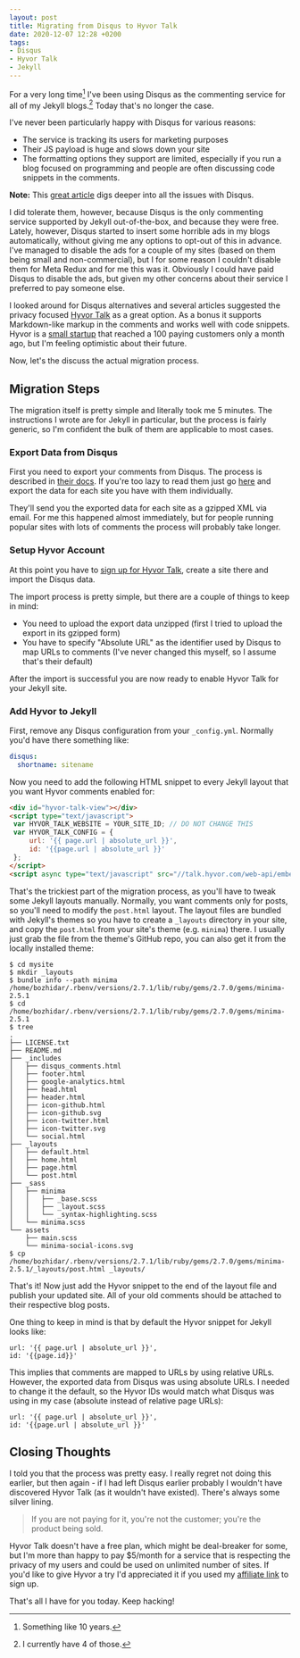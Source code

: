 ```yaml
---
layout: post
title: Migrating from Disqus to Hyvor Talk
date: 2020-12-07 12:28 +0200
tags:
- Disqus
- Hyvor Talk
- Jekyll
---
```


For a very long time[^1] I've been using Disqus as the
commenting service for all of my Jekyll blogs.[^2] Today that's
no longer the case.

I've never been particularly happy with Disqus for various reasons:

* The service is tracking its users for marketing purposes
* Their JS payload is huge and slows down your site
* The formatting options they support are limited, especially if you run a blog
focused on programming and people are often discussing code snippets in the comments.

**Note:** This [great article](https://fatfrogmedia.com/delete-disqus-comments-wordpress/) digs deeper into all
the issues with Disqus.

I did tolerate them, however, because Disqus is the only commenting
service supported by Jekyll out-of-the-box, and because they were
free. Lately, however, Disqus started to insert some horrible ads in
my blogs automatically, without giving me any options to opt-out of
this in advance. I've managed to disable the ads for a couple of my
sites (based on them being small and non-commercial), but I for some
reason I couldn't disable them for Meta Redux and for me this was it.
Obviously I could have paid Disqus to disable the ads, but given my
other concerns about their service I preferred to pay someone else.

I looked around for Disqus alternatives and several articles suggested
the privacy focused [Hyvor Talk](https://talk.hyvor.com/) as a great
option. As a bonus it supports Markdown-like markup in the comments
and works well with code snippets. Hyvor is a [small
startup](https://talk.hyvor.com/blog/100-paying-customers/) that
reached a 100 paying customers only a month ago, but I'm feeling
optimistic about their future.

Now, let's the discuss the actual migration process.

## Migration Steps

The migration itself is pretty simple and literally took me 5 minutes.
The instructions I wrote are for Jekyll in particular, but the process is fairly generic,
so I'm confident the bulk of them are applicable to most cases.

### Export Data from Disqus

First you need to export your comments from Disqus. The process is described in [their docs](https://help.disqus.com/en/articles/1717164-comments-export).
If you're too lazy to read them just go [here](http://disqus.com/admin/discussions/export/) and export the data for each site you have with them individually.

They'll send you the exported data for each site as a gzipped XML via
email. For me this happened almost immediately, but for people running
popular sites with lots of comments the process will probably take
longer.

### Setup Hyvor Account

At this point you have to [sign up for Hyvor Talk](https://talk.hyvor.com?aff=14023), create a site there and import the Disqus data.

The import process is pretty simple, but there are a couple of things to keep in mind:

* You need to upload the export data unzipped (first I tried to upload the export in its gzipped form)
* You have to specify "Absolute URL" as the identifier used by Disqus to map URLs to comments (I've never changed this myself, so I assume that's their default)

After the import is successful you are now ready to enable Hyvor Talk for your Jekyll site.

### Add Hyvor to Jekyll

First, remove any Disqus configuration from your `_config.yml`. Normally you'd have there something like:

``` yaml
disqus:
  shortname: sitename
```

Now you need to add the following HTML snippet to every Jekyll layout that you want Hyvor comments enabled for:

``` html
<div id="hyvor-talk-view"></div>
<script type="text/javascript">
 var HYVOR_TALK_WEBSITE = YOUR_SITE_ID; // DO NOT CHANGE THIS
 var HYVOR_TALK_CONFIG = {
     url: '{{ page.url | absolute_url }}',
     id: '{{page.url | absolute_url }}'
 };
</script>
<script async type="text/javascript" src="//talk.hyvor.com/web-api/embed"></script>

```

That's the trickiest part of the migration process, as you'll have to tweak some Jekyll layouts manually.
Normally, you want comments only for posts, so you'll need to modify the `post.html` layout. The layout files are bundled with
Jekyll's themes so you have to create a `_layouts` directory in your site, and copy the `post.html` from your site's theme (e.g. `minima`) there.
I usually just grab the file from the theme's GitHub repo, you can also get it from the locally installed theme:

``` shellsession
$ cd mysite
$ mkdir _layouts
$ bundle info --path minima
/home/bozhidar/.rbenv/versions/2.7.1/lib/ruby/gems/2.7.0/gems/minima-2.5.1
$ cd /home/bozhidar/.rbenv/versions/2.7.1/lib/ruby/gems/2.7.0/gems/minima-2.5.1
$ tree
.
├── LICENSE.txt
├── README.md
├── _includes
│   ├── disqus_comments.html
│   ├── footer.html
│   ├── google-analytics.html
│   ├── head.html
│   ├── header.html
│   ├── icon-github.html
│   ├── icon-github.svg
│   ├── icon-twitter.html
│   ├── icon-twitter.svg
│   └── social.html
├── _layouts
│   ├── default.html
│   ├── home.html
│   ├── page.html
│   └── post.html
├── _sass
│   ├── minima
│   │   ├── _base.scss
│   │   ├── _layout.scss
│   │   └── _syntax-highlighting.scss
│   └── minima.scss
└── assets
    ├── main.scss
    └── minima-social-icons.svg
$ cp /home/bozhidar/.rbenv/versions/2.7.1/lib/ruby/gems/2.7.0/gems/minima-2.5.1/_layouts/post.html _layouts/
```

That's it! Now just add the Hyvor snippet to the end of the layout file and publish your updated site.
All of your old comments should be attached to their respective blog posts.

One thing to keep in mind is that by default the Hyvor snippet for Jekyll looks like:

```
url: '{{ page.url | absolute_url }}',
id: '{{page.id}}'
```

This implies that comments are mapped to URLs by using relative URLs. However, the exported data from Disqus was using
absolute URLs.
I needed to change it the default, so the Hyvor IDs would match what Disqus was using in my case (absolute instead of relative page URLs):

```
url: '{{ page.url | absolute_url }}',
id: '{{page.url | absolute_url }}'
```

## Closing Thoughts

I told you that the process was pretty easy. I really regret not doing this earlier, but then again - if I had left
Disqus earlier probably I wouldn't have discovered Hyvor Talk (as it wouldn't have existed). There's always some silver lining.

> If you are not paying for it, you're not the customer; you're the product being sold.

Hyvor Talk doesn't have a free plan, which might be deal-breaker for some, but I'm more than happy to pay $5/month for
a service that is respecting the privacy of my users and could be used on unlimited number of sites. If you'd like to give Hyvor a try I'd appreciated it if you used my [affiliate link](https://talk.hyvor.com?aff=14023)
to sign up.

That's all I have for you today. Keep hacking!

[^1]: Something like 10 years.
[^2]: I currently have 4 of those.
